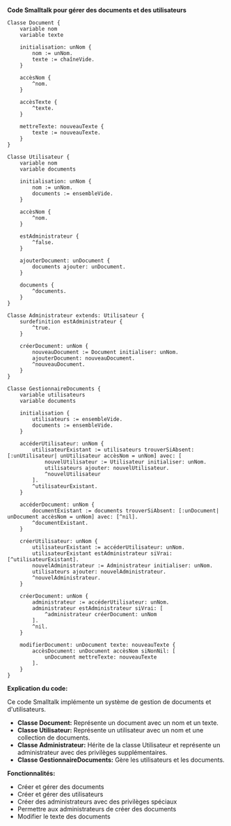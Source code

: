 **Code Smalltalk pour gérer des documents et des utilisateurs**

```smalltalk
Classe Document {
    variable nom
    variable texte

    initialisation: unNom {
        nom := unNom.
        texte := chaîneVide.
    }

    accèsNom {
        ^nom.
    }

    accèsTexte {
        ^texte.
    }

    mettreTexte: nouveauTexte {
        texte := nouveauTexte.
    }
}

Classe Utilisateur {
    variable nom
    variable documents

    initialisation: unNom {
        nom := unNom.
        documents := ensembleVide.
    }

    accèsNom {
        ^nom.
    }

    estAdministrateur {
        ^false.
    }

    ajouterDocument: unDocument {
        documents ajouter: unDocument.
    }

    documents {
        ^documents.
    }
}

Classe Administrateur extends: Utilisateur {
    surdefinition estAdministrateur {
        ^true.
    }

    créerDocument: unNom {
        nouveauDocument := Document initialiser: unNom.
        ajouterDocument: nouveauDocument.
        ^nouveauDocument.
    }
}

Classe GestionnaireDocuments {
    variable utilisateurs
    variable documents

    initialisation {
        utilisateurs := ensembleVide.
        documents := ensembleVide.
    }

    accéderUtilisateur: unNom {
        utilisateurExistant := utilisateurs trouverSiAbsent: [:unUtilisateur| unUtilisateur accèsNom = unNom] avec: [
            nouvelUtilisateur := Utilisateur initialiser: unNom.
            utilisateurs ajouter: nouvelUtilisateur.
            ^nouvelUtilisateur
        ].
        ^utilisateurExistant.
    }

    accéderDocument: unNom {
        documentExistant := documents trouverSiAbsent: [:unDocument| unDocument accèsNom = unNom] avec: [^nil].
        ^documentExistant.
    }

    créerUtilisateur: unNom {
        utilisateurExistant := accéderUtilisateur: unNom.
        utilisateurExistant estAdministrateur siVrai: [^utilisateurExistant].
        nouvelAdministrateur := Administrateur initialiser: unNom.
        utilisateurs ajouter: nouvelAdministrateur.
        ^nouvelAdministrateur.
    }

    créerDocument: unNom {
        administrateur := accéderUtilisateur: unNom.
        administrateur estAdministrateur siVrai: [
            ^administrateur créerDocument: unNom
        ].
        ^nil.
    }

    modifierDocument: unDocument texte: nouveauTexte {
        accèsDocument: unDocument accèsNom siNonNil: [
            unDocument mettreTexte: nouveauTexte
        ].
    }
}
```

**Explication du code:**

Ce code Smalltalk implémente un système de gestion de documents et d'utilisateurs.

* **Classe Document:** Représente un document avec un nom et un texte.
* **Classe Utilisateur:** Représente un utilisateur avec un nom et une collection de documents.
* **Classe Administrateur:** Hérite de la classe Utilisateur et représente un administrateur avec des privilèges supplémentaires.
* **Classe GestionnaireDocuments:** Gère les utilisateurs et les documents.

**Fonctionnalités:**

* Créer et gérer des documents
* Créer et gérer des utilisateurs
* Créer des administrateurs avec des privilèges spéciaux
* Permettre aux administrateurs de créer des documents
* Modifier le texte des documents